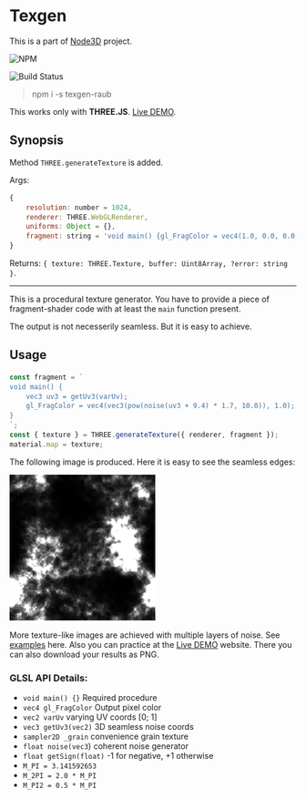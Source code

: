 # Texgen

This is a part of [Node3D](https://github.com/node-3d) project.

![NPM](https://nodei.co/npm/texgen-raub.png?compact=true)

![Build Status](https://api.travis-ci.org/node-3d/texgen-raub.svg?branch=master)

> npm i -s texgen-raub

This works only with **THREE.JS**. [Live DEMO](http://gsom.tech/texgen).


## Synopsis

Method `THREE.generateTexture` is added.

Args:
```js
{
	resolution: number = 1024,
	renderer: THREE.WebGLRenderer,
	uniforms: Object = {},
	fragment: string = 'void main() {gl_FragColor = vec4(1.0, 0.0, 0.0, 1.0);}',
}
```

Returns: `{ texture: THREE.Texture, buffer: Uint8Array, ?error: string }`.

---

This is a procedural texture generator. You have to provide a piece of
fragment-shader code with at least the `main` function present.

The output is not necesserily seamless. But it is easy to achieve.



## Usage

```js
const fragment = `
void main() {
	vec3 uv3 = getUv3(varUv);
	gl_FragColor = vec4(vec3(pow(noise(uv3 + 9.4) * 1.7, 10.0)), 1.0);
}
`;
const { texture } = THREE.generateTexture({ renderer, fragment });
material.map = texture;
```

The following image is produced. Here it is easy to see the seamless edges:

![Example](example.png)

More texture-like images are achieved with multiple layers of noise.
See [examples](examples.js) here. Also you can practice at the
[Live DEMO](http://gsom.tech/texgen) website.
There you can also download your results as PNG.

### GLSL API Details:

* `void main() {}` Required procedure
* `vec4 gl_FragColor` Output pixel color
* `vec2 varUv` varying UV coords [0; 1]
* `vec3 getUv3(vec2)` 3D seamless noise coords
* `sampler2D _grain` convenience grain texture
* `float noise(vec3`) coherent noise generator
* `float getSign(float)` -1 for negative, +1 otherwise
* `M_PI = 3.141592653`
* `M_2PI = 2.0 * M_PI`
* `M_PI2 = 0.5 * M_PI`
